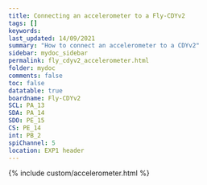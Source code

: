 ```yaml
---
title: Connecting an accelerometer to a Fly-CDYv2
tags: []
keywords: 
last_updated: 14/09/2021
summary: "How to connect an accelerometer to a CDYv2"
sidebar: mydoc_sidebar
permalink: fly_cdyv2_accelerometer.html
folder: mydoc
comments: false
toc: false
datatable: true
boardname: Fly-CDYv2
SCL: PA_13
SDA: PA_14
SDO: PE_15
CS: PE_14
int: PB_2
spiChannel: 5
location: EXP1 header
---
```


{% include custom/accelerometer.html %}
